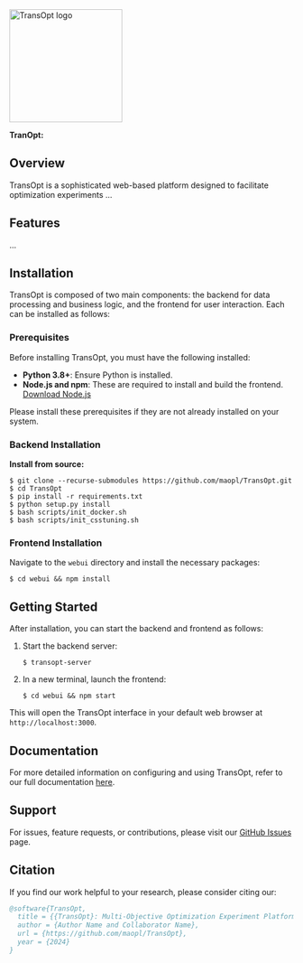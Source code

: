 <img src="" alt="TransOpt logo" width="200" height="200" />

**TranOpt:**

## Overview

TransOpt is a sophisticated web-based platform designed to facilitate optimization experiments ...

## Features

...

## Installation

TransOpt is composed of two main components: the backend for data processing and business logic, and the frontend for user interaction. Each can be installed as follows:

### Prerequisites

Before installing TransOpt, you must have the following installed:

- **Python 3.8+**: Ensure Python is installed.
- **Node.js and npm**: These are required to install and build the frontend. [Download Node.js](https://nodejs.org/en/download/)

Please install these prerequisites if they are not already installed on your system.

### Backend Installation

**Install from source:**
   ```shell
   $ git clone --recurse-submodules https://github.com/maopl/TransOpt.git 
   $ cd TransOpt
   $ pip install -r requirements.txt
   $ python setup.py install
   $ bash scripts/init_docker.sh
   $ bash scripts/init_csstuning.sh
   ```

### Frontend Installation

Navigate to the `webui` directory and install the necessary packages:

```shell
$ cd webui && npm install
```

## Getting Started

After installation, you can start the backend and frontend as follows:

1. Start the backend server:
   ```shell
   $ transopt-server
   ```

2. In a new terminal, launch the frontend:
   ```shell
   $ cd webui && npm start
   ```
This will open the TransOpt interface in your default web browser at `http://localhost:3000`.

## Documentation

For more detailed information on configuring and using TransOpt, refer to our full documentation [here](link-to-documentation).

## Support

For issues, feature requests, or contributions, please visit our [GitHub Issues](link-to-issues) page.


## Citation

If you find our work helpful to your research, please consider citing our:

```bibtex
@software{TransOpt,
  title = {{TransOpt}: Multi-Objective Optimization Experiment Platform},
  author = {Author Name and Collaborator Name},
  url = {https://github.com/maopl/TransOpt},
  year = {2024}
}
```

